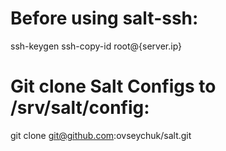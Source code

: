 # Before using salt-ssh:

ssh-keygen
ssh-copy-id root@{server.ip}

# Git clone Salt Configs to /srv/salt/config:
git clone git@github.com:ovseychuk/salt.git



